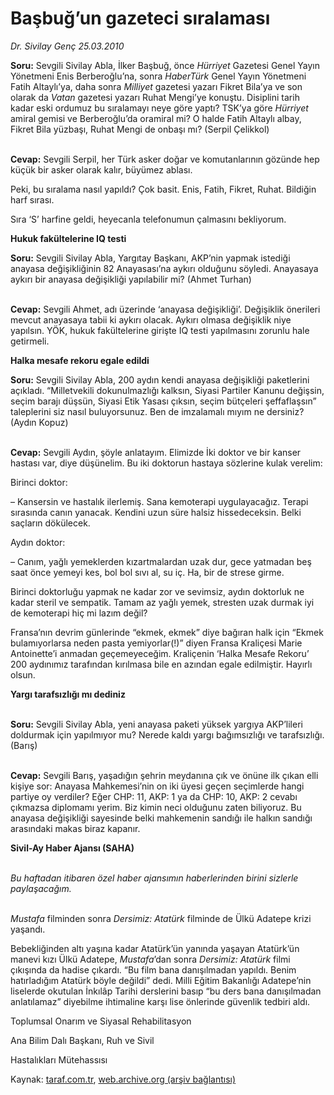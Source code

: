 # Başbuğ’un gazeteci sıralaması

*Dr. Sivilay Genç 25.03.2010*

<div class="yazi"><p><b>Soru:</b> Sevgili Sivilay Abla, İlker Başbuğ, önce <i>Hürriyet</i> Gazetesi Genel Yayın Yönetmeni Enis Berberoğlu’na, sonra <i>HaberTürk</i> Genel Yayın Yönetmeni Fatih Altaylı’ya, daha sonra <i>Milliyet</i> gazetesi yazarı Fikret Bila’ya ve son olarak da <i>Vatan</i> gazetesi yazarı Ruhat Mengi’ye konuştu. Disiplini tarih kadar eski ordumuz bu sıralamayı neye göre yaptı? TSK’ya göre <i>Hürriyet</i> amiral gemisi ve Berberoğlu’da oramiral mi? O halde Fatih Altaylı albay, Fikret Bila yüzbaşı, Ruhat Mengi de onbaşı mı? (Serpil Çelikkol)</p>
<p><b><br/>Cevap:</b> Sevgili Serpil, her Türk asker doğar ve komutanlarının gözünde hep küçük bir asker olarak kalır, büyümez ablası.</p>
<p>Peki, bu sıralama nasıl yapıldı? Çok basit. Enis, Fatih, Fikret, Ruhat. Bildiğin harf sırası. </p>
<p>Sıra ‘S’ harfine geldi, heyecanla telefonumun çalmasını bekliyorum. </p>
<p><b>Hukuk fakültelerine IQ testi</b></p>
<p><b>Soru:</b> Sevgili Sivilay Abla, Yargıtay Başkanı, AKP’nin yapmak istediği anayasa değişikliğinin 82 Anayasası’na aykırı olduğunu söyledi. Anayasaya aykırı bir anayasa değişikliği yapılabilir mi? (Ahmet Turhan) </p>
<p><b><br/>Cevap:</b> Sevgili Ahmet, adı üzerinde ‘anayasa değişikliği’. Değişiklik önerileri mevcut anayasaya tabii ki aykırı olacak. Aykırı olmasa değişiklik niye yapılsın. YÖK, hukuk fakültelerine girişte IQ testi yapılmasını zorunlu hale getirmeli.</p>
<p><b>Halka mesafe rekoru egale edildi</b></p>
<p><b>Soru:</b> Sevgili Sivilay Abla, 200 aydın kendi anayasa değişikliği paketlerini açıkladı. “Milletvekili dokunulmazlığı kalksın, Siyasi Partiler Kanunu değişsin, seçim barajı düşsün, Siyasi Etik Yasası çıksın, seçim bütçeleri şeffaflaşsın” taleplerini siz nasıl buluyorsunuz. Ben de imzalamalı mıyım ne dersiniz? (Aydın Kopuz)</p>
<p><b><br/>Cevap:</b> Sevgili Aydın, şöyle anlatayım. Elimizde İki doktor ve bir kanser hastası var, diye düşünelim. Bu iki doktorun hastaya sözlerine kulak verelim: </p>
<p>Birinci doktor:</p>
<p>– Kansersin ve hastalık ilerlemiş. Sana kemoterapi uygulayacağız. Terapi sırasında canın yanacak. Kendini uzun süre halsiz hissedeceksin. Belki saçların dökülecek. </p>
<p>Aydın doktor: </p>
<p>– Canım, yağlı yemeklerden kızartmalardan uzak dur, gece yatmadan beş saat önce yemeyi kes, bol bol sıvı al, su iç. Ha, bir de strese girme. </p>
<p>Birinci doktorluğu yapmak ne kadar zor ve sevimsiz, aydın doktorluk ne kadar steril ve sempatik. Tamam az yağlı yemek, stresten uzak durmak iyi de kemoterapi hiç mi lazım değil?</p>
<p>Fransa’nın devrim günlerinde “ekmek, ekmek” diye bağıran halk için “Ekmek bulamıyorlarsa neden pasta yemiyorlar(!)” diyen Fransa Kraliçesi Marie Antoinette’i anmadan geçemeyeceğim. Kraliçenin ‘Halka Mesafe Rekoru’ 200 aydınımız tarafından kırılmasa bile en azından egale edilmiştir. Hayırlı olsun. </p>
<p><b>Yargı tarafsızlığı mı dediniz</b></p>
<p><b><br/>Soru:</b> Sevgili Sivilay Abla, yeni anayasa paketi yüksek yargıya AKP’lileri doldurmak için yapılmıyor mu? Nerede kaldı yargı bağımsızlığı ve tarafsızlığı. (Barış)</p>
<p><b><br/>Cevap:</b> Sevgili Barış, yaşadığın şehrin meydanına çık ve önüne ilk çıkan elli kişiye sor: Anayasa Mahkemesi’nin on iki üyesi geçen seçimlerde hangi partiye oy verdiler? Eğer CHP: 11, AKP: 1 ya da CHP: 10, AKP: 2 cevabı çıkmazsa diplomamı yerim. Biz kimin neci olduğunu zaten biliyoruz. Bu anayasa değişikliği sayesinde belki mahkemenin sandığı ile halkın sandığı arasındaki makas biraz kapanır. </p>
<p><b>Sivil-Ay Haber Ajansı (SAHA)</b></p>
<p><i><br/>Bu haftadan itibaren özel haber ajansımın haberlerinden birini sizlerle paylaşacağım. </i></p>
<p><i><br/>Mustafa</i> filminden sonra <i>Dersimiz: Atatürk</i> filminde de Ülkü Adatepe krizi yaşandı. </p>
<p>Bebekliğinden altı yaşına kadar Atatürk’ün yanında yaşayan Atatürk’ün manevi kızı Ülkü Adatepe, <i>Mustafa</i>’dan sonra <i>Dersimiz: Atatürk</i> filmi çıkışında da hadise çıkardı. “Bu film bana danışılmadan yapıldı. Benim hatırladığım Atatürk böyle değildi” dedi. Milli Eğitim Bakanlığı Adatepe’nin liselerde okutulan İnkılâp Tarihi derslerini basıp “bu ders bana danışılmadan anlatılamaz” diyebilme ihtimaline karşı lise önlerinde güvenlik tedbiri aldı.</p>
<p>Toplumsal Onarım ve Siyasal Rehabilitasyon</p>
<p>Ana Bilim Dalı Başkanı, Ruh ve Sivil</p>
<p>Hastalıkları Mütehassısı</p></div>

Kaynak: [taraf.com.tr](http://www.taraf.com.tr:80/makale/10603.htm), [web.archive.org (arşiv bağlantısı)](http://web.archive.org/web/20100329000320/http://www.taraf.com.tr:80/makale/10603.htm)

